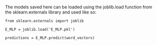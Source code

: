 The models saved here can be loaded using the joblib.load function from the sklearn.externals library and used like so:
```
from sklearn.externals import joblib

E_MLP = joblib.load('E_MLP.pkl')

predictions = E_MLP.predict(word_vectors)
```
